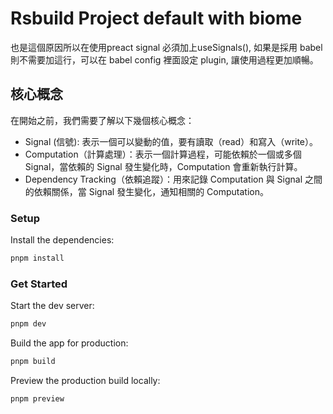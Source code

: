 # Rsbuild Project default with biome  
也是這個原因所以在使用preact signal 必須加上useSignals(), 如果是採用 babel 則不需要加這行，可以在 babel config 裡面設定 plugin, 讓使用過程更加順暢。  

## 核心概念

在開始之前，我們需要了解以下幾個核心概念：  
- Signal (信號): 表示一個可以變動的值，要有讀取（read）和寫入（write）。  
- Computation（計算處理）：表示一個計算過程，可能依賴於一個或多個 Signal，當依賴的 Signal 發生變化時，Computation 會重新執行計算。  
- Dependency Tracking（依賴追蹤）：用來記錄 Computation 與 Signal 之間的依賴關係，當 Signal 發生變化，通知相關的 Computation。  

### Setup

Install the dependencies:

```bash
pnpm install
```

### Get Started

Start the dev server:

```bash
pnpm dev
```

Build the app for production:

```bash
pnpm build
```

Preview the production build locally:

```bash
pnpm preview
```
